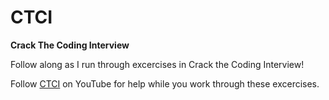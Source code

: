 # CTCI
**Crack The Coding Interview**

Follow along as I run through excercises in Crack the Coding Interview! 

Follow [CTCI](https://www.youtube.com/watch?v=GKgAVjJxh9w&index=1&list=PLX6IKgS15Ue02WDPRCmYKuZicQHit9kFt) on YouTube
for help while you work through these excercises.

